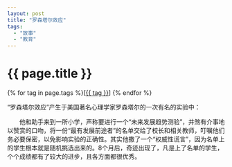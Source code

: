 ```yaml
---
layout: post
title: "罗森塔尔效应"
tags:
  - "故事"
  - "教育"
---
```


# {{ page.title }}

<div class="tags">
{% for tag in page.tags %}[<a class="tag" href="/tags.html#{{ tag }}">{{ tag }}</a>] {% endfor %}
</div>


“罗森塔尔效应”产生于美国著名心理学家罗森塔尔的一次有名的实验中：

　　他和助手来到一所小学，声称要进行一个“未来发展趋势测验”，并煞有介事地以赞赏的口吻，将一份“最有发展前途者”的名单交给了校长和相关教师，叮嘱他们务必要保密，以免影响实验的正确性。其实他撒了一个“权威性谎言”，因为名单上的学生根本就是随机挑选出来的。8个月后，奇迹出现了，凡是上了名单的学生，个个成绩都有了较大的进步，且各方面都很优秀。
